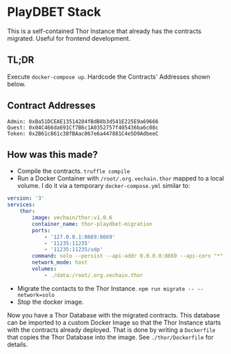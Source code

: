 # PlayDBET Stack

This is a self-contained Thor Instance that already has the contracts migrated. Useful for frontend development.

## TL;DR

Execute `docker-compose up`. Hardcode the Contracts' Addresses shown below.

## Contract Addresses

```
Admin: 0xBa51DCEAE13514284fBdB8b3d541E225E9a69666
Quest: 0x04C466da691Cf7B6c1A0352757f405436ba6c08c
Token: 0x2B61c861c38fBAac067e6a447881C4e5D9AdbeeC
```

## How was this made?

-   Compile the contracts. `truffle compile`
-   Run a Docker Container with `/root/.org.vechain.thor` mapped to a local volume. I do it via a temporary `docker-compose.yml` similar to:

```yml
version: '3'
services:
    thor:
        image: vechain/thor:v1.0.6
        container_name: thor-playdbet-migration
        ports:
            - '127.0.0.1:8669:8669'
            - '11235:11235'
            - '11235:11235/udp'
        command: solo --persist --api-addr 0.0.0.0:8669 --api-cors "*"
        network_mode: host
        volumes:
            - ./data:/root/.org.vechain.thor
```

-   Migrate the contacts to the Thor Instance. `npm run migrate -- --network=solo`
-   Stop the docker image.

Now you have a Thor Database with the migrated contracts. This database can be imported to a custom Docker Image so that the Thor Instance starts with the contracts already deployed. That is done by writing a `Dockerfile` that copies the Thor Database into the image. See `./thor/Dockerfile` for details.
